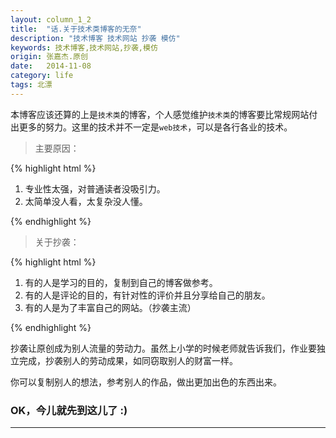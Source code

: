 ```yaml
---
layout: column_1_2
title:  "话.关于技术类博客的无奈"
description: "技术博客 技术网站 抄袭 模仿"
keywords: 技术博客,技术网站,抄袭,模仿
origin: 张嘉杰.原创
date:   2014-11-08
category: life
tags: 北漂
---
```

本博客应该还算的上是`技术类`的博客，个人感觉维护`技术类`的博客要比常规网站付出更多的努力。这里的技术并不一定是`web技术`，可以是各行各业的技术。  
<!--more-->

> 主要原因：

{% highlight html %}

1. 专业性太强，对普通读者没吸引力。
2. 太简单没人看，太复杂没人懂。

{% endhighlight %}

> 关于抄袭：

{% highlight html %}

1. 有的人是学习的目的，复制到自己的博客做参考。
2. 有的人是评论的目的，有针对性的评价并且分享给自己的朋友。
3. 有的人是为了丰富自己的网站。（抄袭主流）

{% endhighlight %}

抄袭让原创成为别人流量的劳动力。虽然上小学的时候老师就告诉我们，作业要独立完成，抄袭别人的劳动成果，如同窃取别人的财富一样。

你可以复制别人的想法，参考别人的作品，做出更加出色的东西出来。

### OK，今儿就先到这儿了 :)

---------------------------------------
